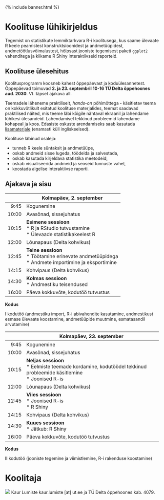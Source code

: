 ﻿---
layout: frontpage
---

<div class="head_example">
 {% include banner.html %}
</div>


# Koolituse lühikirjeldus

Tegemist on statistikute lemmiktarkvara R-i koolitusega, kus saame ülevaate R keele peamistest konstruktsioonidest ja andmetüüpidest, andmetöötlusvõimalustest, hõlpsast jooniste tegemisest paketi `ggplot2` vahenditega ja kiikame R Shiny interaktiivseid raporteid.

## Koolituse ülesehitus

Koolitusprogramm koosneb kahest õppepäevast ja koduülesannetest. Õppepäevad toimuvad **2. ja 23. septembril 10-16 TÜ Delta õppehoones aud. 2030**. Vt. täpset ajakava all.

Teemadele läheneme praktiliselt, _hands-on_	 põhimõttega - käsitletav teema on kokkuvõtlikult esitatud koolituse materjalides, teemat saadavad praktilised näited, mis teeme läbi kõigile nähtaval ekraanil ja lahendame lühikesi ülesandeid. Lahendamisel tekkinud probleemid lahendame kohapeal ja koos. Edasiste oskuste arendamiseks saab kasutada [lisamaterjale](lisamaterjal) (enamasti küll ingliskeelsed).

Koolituse läbinud osaleja:

* tunneb R keele süntaksit ja andmetüüpe,
* oskab andmeid sisse lugeda, töödelda ja salvestada,
* oskab kasutada kirjeldava statistika meetodeid,
* oskab visualiseerida andmeid ja seoseid tunnuste vahel,
* koostada algelise interaktiivse raporti.


## Ajakava ja sisu 

|		| Kolmapäev, 2. september  |
|---:	| ---	|
| 9:45  | Kogunemine  |
|10:00  | Avasõnad, sissejuhatus  |
|10:15  |**Esimene sessioon** <br> * R ja RStudio tutvustamine <br>	* Ülevaade statistikakeelest R |
|12:00 	|Lõunapaus (Delta kohvikus)	|
|12:45	|**Teine sessioon** <br> * Töötamine erinevate andmetüüpidega <br> * Andmete importimine ja eksportimine	|
|14:15	|Kohvipaus (Delta kohvikus)	|
|14:30	|**Kolmas sessioon** <br> * Andmestiku teisendused |
|16:00	|Päeva kokkuvõte, kodutöö tutvustus	|

**Kodus**

I kodutöö (andmestiku import, R-i abivahendite kasutamine, andmestikust esmase ülevaate koostamine, andmetüüpide muutmine, esmatasandil arvutamine)

|		| Kolmapäev, 23. september  |
|---:	| ---	|
| 9:45  | Kogunemine  |
|10:00  | Avasõnad, sissejuhatus  |
|10:15  |**Neljas sessioon** <br> * Eelmiste teemade kordamine, kodutöödel tekkinud probleemide käsitlemine <br>	* Joonised R-is |
|12:00 	|Lõunapaus (Delta kohvikus)	|
|12:45	|**Viies sessioon** <br> * Joonised R-is <br> * R Shiny |
|14:15	|Kohvipaus (Delta kohvikus)	|
|14:30	|**Kuues sessioon** <br> * Jätkub: R Shiny |
|16:00	|Päeva kokkuvõte, kodutöö tutvustus	|

**Kodus** 

II kodutöö (jooniste tegemine ja viimistlemine, R-i rakenduse koostamine)


# Koolitaja

![](https://media-exp1.licdn.com/dms/image/C4D03AQHhKgFpBRn0mg/profile-displayphoto-shrink_200_200/0?e=1603929600&v=beta&t=Sn2zJY4IJuR0-_tzuzD8HIjT8Ytw0uDC_y_ddN1QUOI)
Kaur Lumiste kaur.lumiste [at] ut.ee ja TÜ Delta õppehoones kab. 4079.
